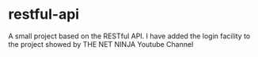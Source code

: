 # restful-api
A small project based on the RESTful API. I have added the login facility to the project showed by THE NET NINJA Youtube Channel
